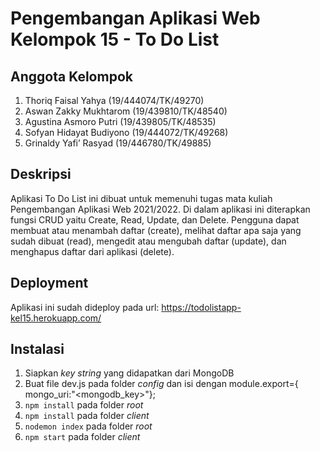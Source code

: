 # Pengembangan  Aplikasi Web Kelompok 15 - To Do List

## Anggota Kelompok
1. Thoriq Faisal Yahya   (19/444074/TK/49270)
2. Aswan Zakky Mukhtarom (19/439810/TK/48540)
3. Agustina Asmoro Putri  (19/439805/TK/48535)
4. Sofyan Hidayat Budiyono (19/444072/TK/49268)
5. Grinaldy Yafi’ Rasyad  (19/446780/TK/49885)

## Deskripsi
Aplikasi To Do List ini dibuat untuk memenuhi tugas mata kuliah Pengembangan Aplikasi Web 2021/2022.
Di dalam aplikasi ini diterapkan fungsi CRUD yaitu Create, Read, Update, dan Delete.
Pengguna dapat membuat atau menambah daftar (create), melihat daftar apa saja yang sudah dibuat (read), mengedit atau mengubah daftar (update), dan menghapus daftar dari aplikasi (delete).

## Deployment
Aplikasi ini sudah dideploy pada url: https://todolistapp-kel15.herokuapp.com/

## Instalasi
1. Siapkan _key string_ yang didapatkan dari MongoDB
2. Buat file dev.js pada folder _config_ dan isi dengan module.export={ mongo_uri:"<mongodb_key>"};
3.   ``npm install`` pada folder _root_
4. ``npm install`` pada folder _client_
5. ``nodemon index`` pada folder _root_
6. ``npm start`` pada folder _client_
